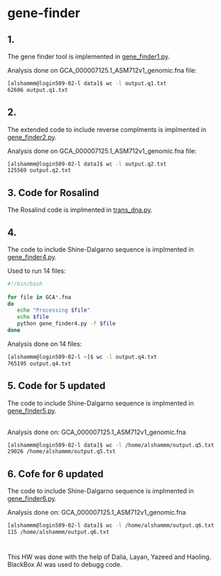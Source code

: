 # gene-finder

## 1. 
The gene finder tool is implemented in [gene_finder1.py](https://github.com/manalalshamrani/gene-finder/blob/master/data/gene_finder1.py).

Analysis done on GCA_000007125.1_ASM712v1_genomic.fna file:
```bash
[alshammm@login509-02-l data]$ wc -l output.q1.txt
62606 output.q1.txt
```

## 2. 
The extended code to include reverse complments is implmented in [gene_finder2.py](https://github.com/manalalshamrani/gene-finder/blob/master/data/gene_finder2.py).

Analysis done on GCA_000007125.1_ASM712v1_genomic.fna file:
```bash
[alshammm@login509-02-l data]$ wc -l output.q2.txt
125569 output.q2.txt
```

## 3. Code for Rosalind
The Rosalind code is implmented in [trans_dna.py](https://github.com/manalalshamrani/gene-finder/blob/master/trans_dna.py).


## 4.
The  code to include Shine-Dalgarno sequence is implmented in [gene_finder4.py](https://github.com/manalalshamrani/gene-finder/blob/master/data/gene_finder4.py).
                                                                                                                                                                                         
Used to run 14 files:
```bash
#!/bin/bash                                                                                                                                                                              
       
for file in GCA*.fna
do
   echo "Processing $file"
   echo $file
   python gene_finder4.py -f $file
done
```
Analysis done on 14 files:
```bash
[alshammm@login509-02-l ~]$ wc -l output.q4.txt
765195 output.q4.txt
```

## 5. Code for 5 updated 
                                                                                                                                                                                        
The  code to include Shine-Dalgarno sequence is implmented in [gene_finder5.py](https://github.com/manalalshamrani/gene-finder/blob/master/data/gene_finder5.py).                                           </p>                                                                                                                                           
Analysis done on: GCA_000007125.1_ASM712v1_genomic.fna
  
```bash
[alshammm@login509-02-l data]$ wc -l /home/alshammm/output.q5.txt
29026 /home/alshammm/output.q5.txt
```


## 6. Cofe for 6 updated
The  code to include Shine-Dalgarno sequence is implmented in [gene_finder6.py](https://github.com/manalalshamrani/gene-finder/blob/master/data/gene_finder6.py).

Analysis done on: GCA_000007125.1_ASM712v1_genomic.fna
```bash
[alshammm@login509-02-l data]$ wc -l /home/alshammm/output.q6.txt
115 /home/alshammm/output.q6.txt
```



#
This HW was done with the help of Dalia, Layan, Yazeed and Haoling.
BlackBox AI was used to debugg code.
